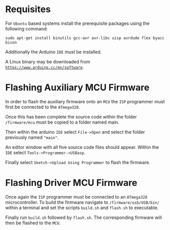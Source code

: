 # Requisites

For `Ubuntu` based systems install the prerequisite packages using the following command:

`sudo apt-get install binutils gcc-avr avr-libc uisp avrdude flex byacc bison`

Additionally the Arduino `IDE` must be installed. 

A Linux binary may be downloaded from [`https://www.arduino.cc/en/software`](https://www.arduino.cc/en/software).

# Flashing Auxiliary MCU Firmware

In order to flash the auxiliary firmware onto an `MCU` the `ISP` programmer must first be connected to the `ATmega328`. 

Once this has been complete the source code within the folder `/firmware/mcu` must be copied to a folder named main. 

Then within the arduino `IDE` select `File->Open` and select the folder previously named `"main"`. 

An editor window with all five source code files should appear. 
Within the `IDE` select `Tools->Programmer->USBasp`. 

Finally select `Sketch->Upload Using Programmer` to flash the firmware.

# Flashing Driver MCU Firmware

Once again the `ISP` programmer must be connected to an `ATmega328` microcontroller. 
To build the firmware navigate to `/firmware/usb/USB/bin/` within a terminal and set the scripts `build.sh` and `flash.sh` to executable. 

Finally run `build.sh` followed by `flash.sh`. The corresponding firmware will then be flashed to the `MCU`.
